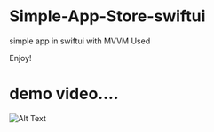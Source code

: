 # Simple-App-Store-swiftui

simple app in swiftui with MVVM Used




Enjoy!

#  demo video....




![Alt Text](https://j.gifs.com/Jy31L9.gif)
